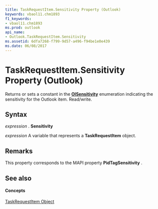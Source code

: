 ```yaml
---
title: TaskRequestItem.Sensitivity Property (Outlook)
keywords: vbaol11.chm1893
f1_keywords:
- vbaol11.chm1893
ms.prod: outlook
api_name:
- Outlook.TaskRequestItem.Sensitivity
ms.assetid: 6dfa7268-f799-9d57-a496-f94be1e0e439
ms.date: 06/08/2017
---
```



# TaskRequestItem.Sensitivity Property (Outlook)

Returns or sets a constant in the  **[OlSensitivity](olsensitivity-enumeration-outlook.md)** enumeration indicating the sensitivity for the Outlook item. Read/write.


## Syntax

 _expression_ . **Sensitivity**

 _expression_ A variable that represents a **TaskRequestItem** object.


## Remarks

This property corresponds to the MAPI property  **PidTagSensitivity** .


## See also


#### Concepts


[TaskRequestItem Object](taskrequestitem-object-outlook.md)

